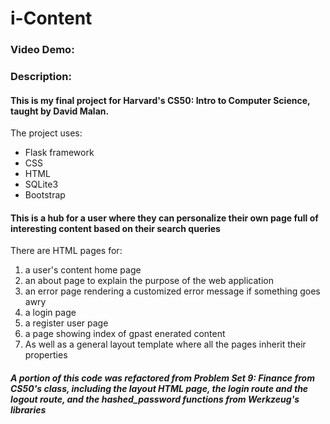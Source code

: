 # i-Content
### Video Demo: <URL HERE>
### Description:

#### This is my final project for Harvard's CS50: Intro to Computer Science, taught by David Malan.

The project uses:

* Flask framework
* CSS
* HTML
* SQLite3
* Bootstrap

#### This is a hub for a user where they can personalize their own page full of interesting content based on their search queries

There are HTML pages for:
1. a user's content home page
2. an about page to explain the purpose of the web application
3. an error page rendering a customized error message if something goes awry
4. a login page
5. a register user page
6. a page showing index of gpast enerated content
7. As well as a general layout template where all the pages inherit their properties

#### *A portion of this code was refactored from Problem Set 9: Finance from CS50's class, including the layout HTML page, the login route and the logout route, and the hashed_password functions from Werkzeug's libraries*


